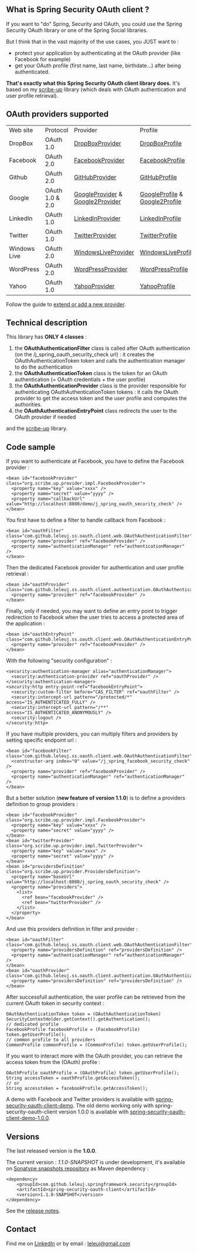 <h2>What is Spring Security OAuth client ?</h2>

If you want to "do" Spring, Security and OAuth, you could use the Spring Security OAuth library or one of the Spring Social libraries.

But I think that in the vast majority of the use cases, you JUST want to :
- protect your application by authenticating at the OAuth provider (like Facebook for example)
- get your OAuth profile (first name, last name, birthdate...) after being authenticated.

<b>That's exactly what this Spring Security OAuth client library does.</b> It's based on my <a href="https://github.com/leleuj/scribe-up">scribe-up</a> library (which deals with OAuth authentication and user profile retrieval).

<h2>OAuth providers supported</h2>

<table>
<tr><td>Web site</td><td>Protocol</td><td>Provider</td><td>Profile</td></tr>
<tr><td>DropBox</td><td>OAuth 1.0</td><td><a href="http://javadoc.leleuj.cloudbees.net/scribe-up/1.3.0-SNAPSHOT/org/scribe/up/provider/impl/DropBoxProvider.html">DropBoxProvider</a></td><td><a href="http://javadoc.leleuj.cloudbees.net/scribe-up/1.3.0-SNAPSHOT/org/scribe/up/profile/dropbox/DropBoxProfile.html">DropBoxProfile</a></td></tr>
<tr><td>Facebook</td><td>OAuth 2.0</td><td><a href="http://javadoc.leleuj.cloudbees.net/scribe-up/1.3.0-SNAPSHOT/org/scribe/up/provider/impl/FacebookProvider.html">FacebookProvider</a></td><td><a href="http://javadoc.leleuj.cloudbees.net/scribe-up/1.3.0-SNAPSHOT/org/scribe/up/profile/facebook/FacebookProfile.html">FacebookProfile</a></td></tr>
<tr><td>Github</td><td>OAuth 2.0</td><td><a href="http://javadoc.leleuj.cloudbees.net/scribe-up/1.3.0-SNAPSHOT/org/scribe/up/provider/impl/GitHubProvider.html">GitHubProvider</a></td><td><a href="http://javadoc.leleuj.cloudbees.net/scribe-up/1.3.0-SNAPSHOT/org/scribe/up/profile/github/GitHubProfile.html">GitHubProfile</a></td></tr>
<tr><td>Google</td><td>OAuth 1.0 & 2.0</td><td><a href="http://javadoc.leleuj.cloudbees.net/scribe-up/1.3.0-SNAPSHOT/org/scribe/up/provider/impl/GoogleProvider.html">GoogleProvider</a> & <a href="http://javadoc.leleuj.cloudbees.net/scribe-up/1.3.0-SNAPSHOT/org/scribe/up/provider/impl/Google2Provider.html">Google2Provider</a></td><td><a href="http://javadoc.leleuj.cloudbees.net/scribe-up/1.3.0-SNAPSHOT/org/scribe/up/profile/google/GoogleProfile.html">GoogleProfile</a> & <a href="http://javadoc.leleuj.cloudbees.net/scribe-up/1.3.0-SNAPSHOT/org/scribe/up/profile/google2/Google2Profile.html">Google2Profile</a></td></tr>
<tr><td>LinkedIn</td><td>OAuth 1.0</td><td><a href="http://javadoc.leleuj.cloudbees.net/scribe-up/1.3.0-SNAPSHOT/org/scribe/up/provider/impl/LinkedInProvider.html">LinkedInProvider</a></td><td><a href="http://javadoc.leleuj.cloudbees.net/scribe-up/1.3.0-SNAPSHOT/org/scribe/up/profile/linkedin/LinkedInProfile.html">LinkedInProfile</a></td></tr>
<tr><td>Twitter</td><td>OAuth 1.0</td><td><a href="http://javadoc.leleuj.cloudbees.net/scribe-up/1.3.0-SNAPSHOT/org/scribe/up/provider/impl/TwitterProvider.html">TwitterProvider</a></td><td><a href="http://javadoc.leleuj.cloudbees.net/scribe-up/1.3.0-SNAPSHOT/org/scribe/up/profile/twitter/TwitterProfile.html">TwitterProfile</a></td></tr>
<tr><td>Windows Live</td><td>OAuth 2.0</td><td><a href="http://javadoc.leleuj.cloudbees.net/scribe-up/1.3.0-SNAPSHOT/org/scribe/up/provider/impl/WindowsLiveProvider.html">WindowsLiveProvider</a></td><td><a href="http://javadoc.leleuj.cloudbees.net/scribe-up/1.3.0-SNAPSHOT/org/scribe/up/profile/windowslive/WindowsLiveProfile.html">WindowsLiveProfile</a></td></tr>
<tr><td>WordPress</td><td>OAuth 2.0</td><td><a href="http://javadoc.leleuj.cloudbees.net/scribe-up/1.3.0-SNAPSHOT/org/scribe/up/provider/impl/WordPressProvider.html">WordPressProvider</a></td><td><a href="http://javadoc.leleuj.cloudbees.net/scribe-up/1.3.0-SNAPSHOT/org/scribe/up/profile/wordpress/WordPressProfile.html">WordPressProfile</a></td></tr>
<tr><td>Yahoo</td><td>OAuth 1.0</td><td><a href="http://javadoc.leleuj.cloudbees.net/scribe-up/1.3.0-SNAPSHOT/org/scribe/up/provider/impl/YahooProvider.html">YahooProvider</a></td><td><a href="http://javadoc.leleuj.cloudbees.net/scribe-up/1.3.0-SNAPSHOT/org/scribe/up/profile/yahoo/YahooProfile.html">YahooProfile</a></td></tr>
</table>

Follow the guide to <a href="https://github.com/leleuj/scribe-up/wiki/Extend-or-add-a-new-provider">extend or add a new provider</a>.

<h2>Technical description</h2>

This library has <b>ONLY 4 classes</b> :
<ol>
<li>the <b>OAuthAuthenticationFilter</b> class is called after OAuth authentication (on the /j_spring_oauth_security_check url) : it creates the OAuthAuthenticationToken token and calls the authentication manager to do the authentication</li>
<li>the <b>OAuthAuthenticationToken</b> class is the token for an OAuth authentication (= OAuth credentials + the user profile)</li>
<li>the <b>OAuthAuthenticationProvider</b> class is the provider responsible for authenticating OAuthAuthenticationToken tokens : it calls the OAuth provider to get the access token and the user profile and computes the authorities.</li>
<li>the <b>OAuthAuthenticationEntryPoint</b> class redirects the user to the OAuth provider if needed</li>
</ol>

and the <a href="https://github.com/leleuj/scribe-up">scribe-up</a> library.

<h2>Code sample</h2>

If you want to authenticate at Facebook, you have to define the Facebook provider :
<pre><code>&lt;bean id="facebookProvider" class="org.scribe.up.provider.impl.FacebookProvider"&gt;
  &lt;property name="key" value="xxxx" /&gt;
  &lt;property name="secret" value="yyyy" /&gt;
  &lt;property name="callbackUrl" value="http://localhost:8080/demo/j_spring_oauth_security_check" /&gt;
&lt;/bean&gt;</code></pre>
You first have to define a filter to handle callback from Facebook :
<pre><code>&lt;bean id="oauthFilter" class="com.github.leleuj.ss.oauth.client.web.OAuthAuthenticationFilter">
  &lt;property name="provider" ref="facebookProvider" />
  &lt;property name="authenticationManager" ref="authenticationManager" />
&lt;/bean&gt;</code></pre>
Then the dedicated Facebook provider for authentication and user profile retrieval :
<pre><code>&lt;bean id="oauthProvider" class="com.github.leleuj.ss.oauth.client.authentication.OAuthAuthenticationProvider"&gt;
  &lt;property name="provider" ref="facebookProvider" /&gt;
&lt;/bean&gt;</code></pre>
Finally, only if needed, you may want to define an entry point to trigger redirection to Facebook when the user tries to access a protected area of the application :
<pre><code>&lt;bean id="oauthEntryPoint" class="com.github.leleuj.ss.oauth.client.web.OAuthAuthenticationEntryPoint"&gt;
  &lt;property name="provider" ref="facebookProvider" /&gt;
&lt;/bean&gt;</code></pre>
With the following "security configuration" :
<pre><code>&lt;security:authentication-manager alias="authenticationManager"&gt;
  &lt;security:authentication-provider ref="oauthProvider" /&gt;
&lt;/security:authentication-manager&gt;
&lt;security:http entry-point-ref="facebookEntryPoint"&gt;
  &lt;security:custom-filter before="CAS_FILTER" ref="oauthFilter" /&gt;
  &lt;security:intercept-url pattern="/protected/*" access="IS_AUTHENTICATED_FULLY" /&gt;
  &lt;security:intercept-url pattern="/**" access="IS_AUTHENTICATED_ANONYMOUSLY" /&gt;
  &lt;security:logout /&gt;
&lt;/security:http&gt;</code></pre>

If you have multiple providers, you can multiply filters and providers by setting specific endpoint url :
<pre><code>&lt;bean id="facebookFilter" class="com.github.leleuj.ss.oauth.client.web.OAuthAuthenticationFilter"&gt;
  &lt;constructor-arg index="0" value="/j_spring_facebook_security_check" /&gt;
  &lt;property name="provider" ref="facebookProvider" /&gt;
  &lt;property name="authenticationManager" ref="authenticationManager" /&gt;
&lt;/bean&gt;</code></pre>
But a better solution (<b>new feature of version 1.1.0</b>) is to define a providers definition to group providers :
<pre><code>&lt;bean id="facebookProvider" class="org.scribe.up.provider.impl.FacebookProvider"&gt;
  &lt;property name="key" value="xxxx" /&gt;
  &lt;property name="secret" value="yyyy" /&gt;
&lt;/bean&gt;
&lt;bean id="twitterProvider" class="org.scribe.up.provider.impl.TwitterProvider"&gt;
  &lt;property name="key" value="xxxx" /&gt;
  &lt;property name="secret" value="yyyy" /&gt;
&lt;/bean&gt;
&lt;bean id="providersDefinition" class="org.scribe.up.provider.ProvidersDefinition"&gt;
  &lt;property name="baseUrl" value="http://localhost:8080/j_spring_oauth_security_check" /&gt;
  &lt;property name="providers"&gt;
    &lt;list&gt;
      &lt;ref bean="facebookProvider" /&gt;
      &lt;ref bean="twitterProvider" /&gt;
    &lt;/list&gt;
  &lt;/property&gt;
&lt;/bean&gt;</code></pre>
And use this providers definition in filter and provider :
<pre><code>&lt;bean id="oauthFilter" class="com.github.leleuj.ss.oauth.client.web.OAuthAuthenticationFilter">
  &lt;property name="providersDefinition" ref="providersDefinition" />
  &lt;property name="authenticationManager" ref="authenticationManager" />
&lt;/bean&gt;
&lt;bean id="oauthProvider" class="com.github.leleuj.ss.oauth.client.authentication.OAuthAuthenticationProvider"&gt;
  &lt;property name="providersDefinition" ref="providersDefinition" />
&lt;/bean&gt;</code></pre>

After successfull authentication, the user profile can be retrieved from the current OAuth token in security context :
<pre><code>OAuthAuthenticationToken token = (OAuthAuthenticationToken) SecurityContextHolder.getContext().getAuthentication();
// dedicated profile
FacebookProfile facebookProfile = (FacebookProfile) token.getUserProfile();
// common profile to all providers
CommonProfile commonProfile = (CommonProfile) token.getUserProfile();</code></pre>
If you want to interact more with the OAuth provider, you can retrieve the access token from the (OAuth) profile :
<pre><code>OAuthProfile oauthProfile = (OAuthProfile) token.getUserProfile();
String accessToken = oauthProfile.getAccessToken();
// or
String accesstoken = facebookProfile.getAccessToken();</code></pre>

A demo with Facebook and Twitter providers is available with <a href="https://github.com/leleuj/spring-security-oauth-client-demo">spring-security-oauth-client-demo</a>.
The old demo working only with spring-security-oauth-client version 1.0.0 is available with <a href="https://github.com/leleuj/spring-security-oauth-client-demo-1.0.0">spring-security-oauth-client-demo-1.0.0</a>.

<h2>Versions</h2>

The last released version is the <b>1.0.0</b>.

The current version : <i>1.1.0-SNAPSHOT</i> is under development, it's available on <a href="https://oss.sonatype.org/content/repositories/snapshots/org/scribe/scribe-up/">Sonatype snapshots repository</a> as Maven dependency :
<pre><code>&lt;dependency&gt;
    &lt;groupId&gt;com.github.leleuj.springframework.security&lt;/groupId&gt;
    &lt;artifactId&gt;spring-security-oauth-client&lt;/artifactId&gt;
    &lt;version&gt;1.1.0-SNAPSHOT&lt;/version&gt;
&lt;/dependency&gt;</code></pre>

See the <a href="https://github.com/leleuj/spring-security-oauth-client/wiki/Release-Notes">release notes</a>.

<h2>Contact</h2>

Find me on <a href="http://www.linkedin.com/in/jleleu">LinkedIn</a> or by email : leleuj@gmail.com
